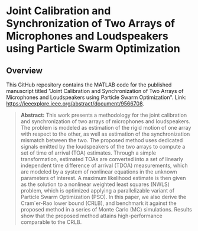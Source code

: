 # Joint Calibration and Synchronization of Two Arrays of Microphones and Loudspeakers using Particle Swarm Optimization

## Overview
This GitHub repository contains the MATLAB code for the published manuscript titled "Joint Calibration and Synchronization of Two Arrays of Microphones and Loudspeakers using Particle Swarm Optimization". Link: https://ieeexplore.ieee.org/abstract/document/9566708.

> **Abstract:** This work presents a methodology for the joint calibration and synchronization of two arrays of microphones and loudspeakers. The problem is modeled as estimation of the rigid motion of one array with respect to the other, as well as estimation of the synchronization mismatch between the two. The proposed method uses dedicated signals emitted by the loudspeakers of the two arrays to compute a set of time of arrival (TOA) estimates. Through a simple transformation, estimated TOAs are converted into a set of linearly independent time difference of arrival (TDOA) measurements, which are modeled by a system of nonlinear equations in the unknown parameters of interest. A maximum likelihood estimate is then given as the solution to a nonlinear weighted least squares (NWLS) problem, which is optimized applying a parallelizable variant of Particle Swarm Optimization (PSO). In this paper, we also derive the Cram´er-Rao lower bound (CRLB), and benchmark it against the proposed method in a series of Monte Carlo (MC) simulations. Results show that the proposed method attains high-performance comparable to the CRLB.
